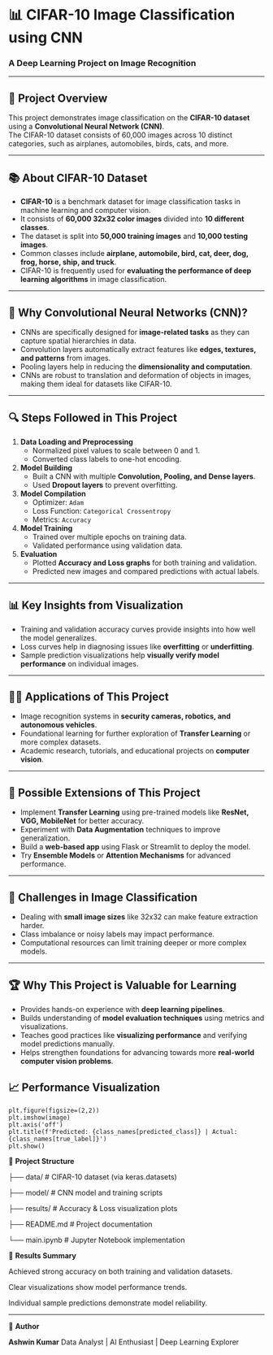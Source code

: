 # 📊 CIFAR-10 Image Classification using CNN

### A Deep Learning Project on Image Recognition

---

## 📌 Project Overview

This project demonstrates image classification on the **CIFAR-10 dataset** using a **Convolutional Neural Network (CNN)**.  
The CIFAR-10 dataset consists of 60,000 images across 10 distinct categories, such as airplanes, automobiles, birds, cats, and more.

---
## 📚 About CIFAR-10 Dataset
- **CIFAR-10** is a benchmark dataset for image classification tasks in machine learning and computer vision.
- It consists of **60,000 32x32 color images** divided into **10 different classes**.
- The dataset is split into **50,000 training images** and **10,000 testing images**.
- Common classes include **airplane, automobile, bird, cat, deer, dog, frog, horse, ship, and truck**.
- CIFAR-10 is frequently used for **evaluating the performance of deep learning algorithms** in image classification.

---

## 🤖 Why Convolutional Neural Networks (CNN)?
- CNNs are specifically designed for **image-related tasks** as they can capture spatial hierarchies in data.
- Convolution layers automatically extract features like **edges, textures, and patterns** from images.
- Pooling layers help in reducing the **dimensionality and computation**.
- CNNs are robust to translation and deformation of objects in images, making them ideal for datasets like CIFAR-10.

---

## 🔍 Steps Followed in This Project
1. **Data Loading and Preprocessing**
   - Normalized pixel values to scale between 0 and 1.
   - Converted class labels to one-hot encoding.
2. **Model Building**
   - Built a CNN with multiple **Convolution, Pooling, and Dense layers**.
   - Used **Dropout layers** to prevent overfitting.
3. **Model Compilation**
   - Optimizer: `Adam`
   - Loss Function: `Categorical Crossentropy`
   - Metrics: `Accuracy`
4. **Model Training**
   - Trained over multiple epochs on training data.
   - Validated performance using validation data.
5. **Evaluation**
   - Plotted **Accuracy and Loss graphs** for both training and validation.
   - Predicted new images and compared predictions with actual labels.

---

## 📊 Key Insights from Visualization
- Training and validation accuracy curves provide insights into how well the model generalizes.
- Loss curves help in diagnosing issues like **overfitting** or **underfitting**.
- Sample prediction visualizations help **visually verify model performance** on individual images.

---

## 🧑‍💻 Applications of This Project
- Image recognition systems in **security cameras, robotics, and autonomous vehicles**.
- Foundational learning for further exploration of **Transfer Learning** or more complex datasets.
- Academic research, tutorials, and educational projects on **computer vision**.

---

## 🚩 Possible Extensions of This Project
- Implement **Transfer Learning** using pre-trained models like **ResNet, VGG, MobileNet** for better accuracy.
- Experiment with **Data Augmentation** techniques to improve generalization.
- Build a **web-based app** using Flask or Streamlit to deploy the model.
- Try **Ensemble Models** or **Attention Mechanisms** for advanced performance.

---

## 🔑 Challenges in Image Classification
- Dealing with **small image sizes** like 32x32 can make feature extraction harder.
- Class imbalance or noisy labels may impact performance.
- Computational resources can limit training deeper or more complex models.

---

## 🏆 Why This Project is Valuable for Learning
- Provides hands-on experience with **deep learning pipelines**.
- Builds understanding of **model evaluation techniques** using metrics and visualizations.
- Teaches good practices like **visualizing performance** and verifying model predictions manually.
- Helps strengthen foundations for advancing towards more **real-world computer vision problems**.

## 📈 Performance Visualization


    plt.figure(figsize=(2,2))
    plt.imshow(image)
    plt.axis('off')
    plt.title(f'Predicted: {class_names[predicted_class]} | Actual: {class_names[true_label]}')
    plt.show()

📂 **Project Structure**


├── data/                # CIFAR-10 dataset (via keras.datasets)

├── model/               # CNN model and training scripts

├── results/             # Accuracy & Loss visualization plots

├── README.md            # Project documentation

└── main.ipynb           # Jupyter Notebook implementation

🎯 **Results Summary**

Achieved strong accuracy on both training and validation datasets.

Clear visualizations show model performance trends.

Individual sample predictions demonstrate model reliability.

---
👤 **Author**

**Ashwin Kumar**
Data Analyst | AI Enthusiast | Deep Learning Explorer
